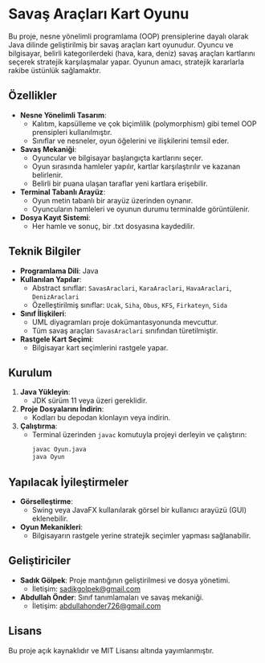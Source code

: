 # Savaş Araçları Kart Oyunu

Bu proje, nesne yönelimli programlama (OOP) prensiplerine dayalı olarak Java dilinde geliştirilmiş bir savaş araçları kart oyunudur. Oyuncu ve bilgisayar, belirli kategorilerdeki (hava, kara, deniz) savaş araçları kartlarını seçerek stratejik karşılaşmalar yapar. Oyunun amacı, stratejik kararlarla rakibe üstünlük sağlamaktır.

## Özellikler

- **Nesne Yönelimli Tasarım**: 
  - Kalıtım, kapsülleme ve çok biçimlilik (polymorphism) gibi temel OOP prensipleri kullanılmıştır.
  - Sınıflar ve nesneler, oyun öğelerini ve ilişkilerini temsil eder.
- **Savaş Mekaniği**:
  - Oyuncular ve bilgisayar başlangıçta kartlarını seçer.
  - Oyun sırasında hamleler yapılır, kartlar karşılaştırılır ve kazanan belirlenir.
  - Belirli bir puana ulaşan taraflar yeni kartlara erişebilir.
- **Terminal Tabanlı Arayüz**:
  - Oyun metin tabanlı bir arayüz üzerinden oynanır.
  - Oyuncuların hamleleri ve oyunun durumu terminalde görüntülenir.
- **Dosya Kayıt Sistemi**:
  - Her hamle ve sonuç, bir .txt dosyasına kaydedilir.

## Teknik Bilgiler

- **Programlama Dili**: Java
- **Kullanılan Yapılar**:
  - Abstract sınıflar: `SavasAraclari`, `KaraAraclari`, `HavaAraclari`, `DenizAraclari`
  - Özelleştirilmiş sınıflar: `Ucak`, `Siha`, `Obus`, `KFS`, `Firkateyn`, `Sida`
- **Sınıf İlişkileri**:
  - UML diyagramları proje dokümantasyonunda mevcuttur.
  - Tüm savaş araçları `SavasAraclari` sınıfından türetilmiştir.
- **Rastgele Kart Seçimi**:
  - Bilgisayar kart seçimlerini rastgele yapar.

## Kurulum

1. **Java Yükleyin**:
   - JDK sürüm 11 veya üzeri gereklidir.
2. **Proje Dosyalarını İndirin**:
   - Kodları bu depodan klonlayın veya indirin.
3. **Çalıştırma**:
   - Terminal üzerinden `javac` komutuyla projeyi derleyin ve çalıştırın:
     ```bash
     javac Oyun.java
     java Oyun
     ```

## Yapılacak İyileştirmeler

- **Görselleştirme**: 
  - Swing veya JavaFX kullanılarak görsel bir kullanıcı arayüzü (GUI) eklenebilir.
- **Oyun Mekanikleri**:
  - Bilgisayarın rastgele yerine stratejik seçimler yapması sağlanabilir.

## Geliştiriciler

- **Sadık Gölpek**: Proje mantığının geliştirilmesi ve dosya yönetimi.
  - İletişim: [sadikgolpek@gmail.com](mailto:sadikgolpek@gmail.com)
- **Abdullah Önder**: Sınıf tanımlamaları ve savaş mekaniği.
  - İletişim: [abdullahonder726@gmail.com](mailto:abdullahonder726@gmail.com)

## Lisans

Bu proje açık kaynaklıdır ve MIT Lisansı altında yayımlanmıştır.
